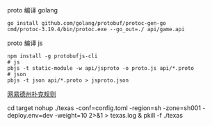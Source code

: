 proto 编译 golang
```shell
go install github.com/golang/protobuf/protoc-gen-go 
cmd/protoc-3.19.4/bin/protoc.exe --go_out=./ api/game.api
```

proto 编译 js
```shell
npm install -g protobufjs-cli
# js
pbjs -t static-module -w api/jsproto -o proto.js api/*.proto
# json
pbjs -t json api/*.proto > jsproto.json
```


[网易德州扑克规则](http://sports.163.com/special/poker_rule/?ivk_sa=1025883k)

cd target
nohup ./texas -conf=config.toml -region=sh -zone=sh001 -deploy.env=dev -weight=10 2>&1 > texas.log &
pkill -f ./texas